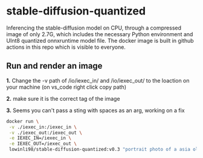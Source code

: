 # stable-diffusion-quantized

Inferencing the stable-diffusion model on CPU, through a compressed image of only 2.7G, which includes the necessary Python environment and UInt8 quantized onnxruntime model file. The docker image is built in github actions in this repo which is visible to everyone.

## Run and render an image

**1.** Change the -v path of /io/iexec_in/ and /io/iexec_out/ to the loaction on your machine (on vs_code right click copy path)

**2.** make sure it is the correct tag of the image

**3.** Seems you can't pass a sting with spaces as an arg, working on a fix
```bash
docker run \
 -v ./iexec_in:/iexec_in \
 -v ./iexec_out:/iexec_out \
 -e IEXEC_IN=/iexec_in \
 -e IEXEC_OUT=/iexec_out \
 lowinli98/stable-diffusion-quantized:v0.3 "portrait photo of a asia old warrior chief, tribal panther make up, blue on red, side profile, looking away, serious eyes, 50mm portrait photography, hard rim lighting photography–beta –ar 2:3 –beta –upbeta –upbeta" 50 512 512
```